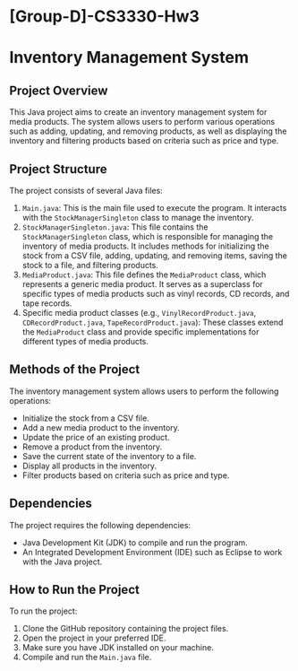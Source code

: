 # [Group-D]-CS3330-Hw3

# Inventory Management System

## Project Overview
This Java project aims to create an inventory management system for media products. The system allows users to perform various operations such as adding, updating, and removing products, as well as displaying the inventory and filtering products based on criteria such as price and type.

## Project Structure
The project consists of several Java files:

1. `Main.java`: This is the main file used to execute the program. It interacts with the `StockManagerSingleton` class to manage the inventory.
2. `StockManagerSingleton.java`: This file contains the `StockManagerSingleton` class, which is responsible for managing the inventory of media products. It includes methods for initializing the stock from a CSV file, adding, updating, and removing items, saving the stock to a file, and filtering products.
3. `MediaProduct.java`: This file defines the `MediaProduct` class, which represents a generic media product. It serves as a superclass for specific types of media products such as vinyl records, CD records, and tape records.
4. Specific media product classes (e.g., `VinylRecordProduct.java`, `CDRecordProduct.java`, `TapeRecordProduct.java`): These classes extend the `MediaProduct` class and provide specific implementations for different types of media products.

## Methods of the Project
The inventory management system allows users to perform the following operations:

- Initialize the stock from a CSV file.
- Add a new media product to the inventory.
- Update the price of an existing product.
- Remove a product from the inventory.
- Save the current state of the inventory to a file.
- Display all products in the inventory.
- Filter products based on criteria such as price and type.

## Dependencies
The project requires the following dependencies:

- Java Development Kit (JDK) to compile and run the program.
- An Integrated Development Environment (IDE) such as Eclipse to work with the Java project.

## How to Run the Project
To run the project:

1. Clone the GitHub repository containing the project files.
2. Open the project in your preferred IDE.
3. Make sure you have JDK installed on your machine.
4. Compile and run the `Main.java` file.
